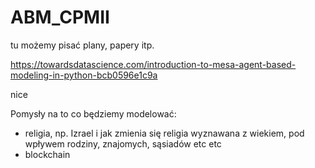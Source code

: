 # ABM_CPMII

tu możemy pisać plany, papery itp.

https://towardsdatascience.com/introduction-to-mesa-agent-based-modeling-in-python-bcb0596e1c9a

nice

Pomysły na to co będziemy modelować: 
- religia, np. Izrael i jak zmienia się religia wyznawana z wiekiem, pod wpływem rodziny, znajomych, sąsiadów etc etc
- blockchain
